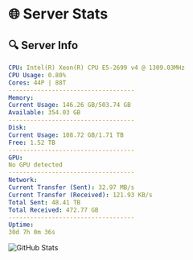 # 🌐 Server Stats
## 🔍 Server Info
```yaml
CPU: Intel(R) Xeon(R) CPU E5-2699 v4 @ 1309.03MHz
CPU Usage: 0.80%
Cores: 44P | 88T
-----------------------------------
Memory:
Current Usage: 146.26 GB/503.74 GB
Available: 354.03 GB
-----------------------------------
Disk:
Current Usage: 108.72 GB/1.71 TB
Free: 1.52 TB
-----------------------------------
GPU:
No GPU detected
-----------------------------------
Network:
Current Transfer (Sent): 32.97 MB/s
Current Transfer (Received): 121.93 KB/s
Total Sent: 48.41 TB
Total Received: 472.77 GB
-----------------------------------
Uptime:
30d 7h 0m 36s
```
![GitHub Stats](https://img.shields.io/badge/Updated-2025-04-07_04:23:25-blue)
